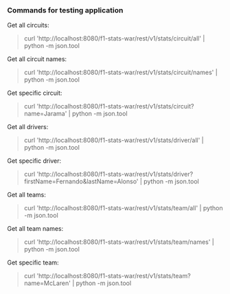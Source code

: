 ### Commands for testing application

Get all circuits:
> curl 'http://localhost:8080/f1-stats-war/rest/v1/stats/circuit/all' | python -m json.tool

Get all circuit names:
> curl 'http://localhost:8080/f1-stats-war/rest/v1/stats/circuit/names' | python -m json.tool

Get specific circuit:
> curl 'http://localhost:8080/f1-stats-war/rest/v1/stats/circuit?name=Jarama' | python -m json.tool

Get all drivers:
> curl 'http://localhost:8080/f1-stats-war/rest/v1/stats/driver/all' | python -m json.tool

Get specific driver:
> curl 'http://localhost:8080/f1-stats-war/rest/v1/stats/driver?firstName=Fernando&lastName=Alonso' | python -m json.tool

Get all teams:
> curl 'http://localhost:8080/f1-stats-war/rest/v1/stats/team/all' | python -m json.tool

Get all team names:
> curl 'http://localhost:8080/f1-stats-war/rest/v1/stats/team/names' | python -m json.tool

Get specific team:
> curl 'http://localhost:8080/f1-stats-war/rest/v1/stats/team?name=McLaren' | python -m json.tool
